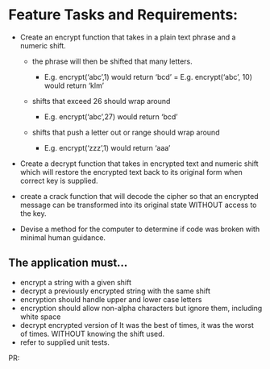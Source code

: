 # Feature Tasks and Requirements:

* Create an encrypt function that takes in a plain text phrase and a numeric shift.

    * the phrase will then be shifted that many letters.

        * E.g. encrypt(‘abc’,1) would return ‘bcd’ = E.g. encrypt(‘abc’, 10) would return ‘klm’

    * shifts that exceed 26 should wrap around

        * E.g. encrypt(‘abc’,27) would return ‘bcd’

    * shifts that push a letter out or range should wrap around

        * E.g. encrypt(‘zzz’,1) would return ‘aaa’

* Create a decrypt function that takes in encrypted text and numeric shift which will restore the encrypted text back to its original form when correct key is supplied.

* create a crack function that will decode the cipher so that an encrypted message can be transformed into its original state WITHOUT access to the key.

* Devise a method for the computer to determine if code was broken with minimal human guidance.

## The application must…

* encrypt a string with a given shift
* decrypt a previously encrypted string with the same shift
* encryption should handle upper and lower case letters
* encryption should allow non-alpha characters but ignore them, including white space
* decrypt encrypted version of It was the best of times, it was the worst of times. WITHOUT knowing the shift used.
* refer to supplied unit tests.

PR: 